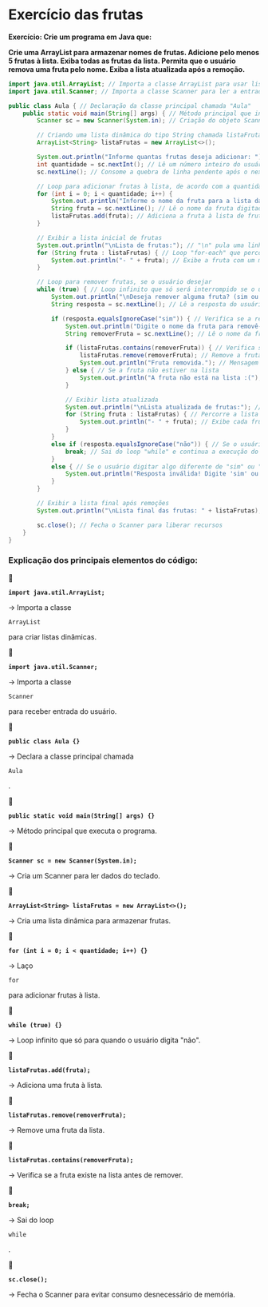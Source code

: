 # Exercício das frutas

**Exercício:
Crie um programa em Java que:**

**Crie uma ArrayList para armazenar nomes de frutas.
Adicione pelo menos 5 frutas à lista.
Exiba todas as frutas da lista.
Permita que o usuário remova uma fruta pelo nome.
Exiba a lista atualizada após a remoção.**

```java
import java.util.ArrayList; // Importa a classe ArrayList para usar listas dinâmicas
import java.util.Scanner; // Importa a classe Scanner para ler a entrada do usuário

public class Aula { // Declaração da classe principal chamada "Aula"
    public static void main(String[] args) { // Método principal que inicia a execução do programa
        Scanner sc = new Scanner(System.in); // Criação do objeto Scanner para capturar a entrada do usuário

        // Criando uma lista dinâmica do tipo String chamada listaFrutas
        ArrayList<String> listaFrutas = new ArrayList<>(); 

        System.out.println("Informe quantas frutas deseja adicionar: "); // Exibe uma mensagem no console
        int quantidade = sc.nextInt(); // Lê um número inteiro do usuário (quantidade de frutas a serem adicionadas)
        sc.nextLine(); // Consome a quebra de linha pendente após o nextInt()

        // Loop para adicionar frutas à lista, de acordo com a quantidade informada pelo usuário
        for (int i = 0; i < quantidade; i++) { 
            System.out.println("Informe o nome da fruta para a lista da feira: "); // Mensagem para o usuário
            String fruta = sc.nextLine(); // Lê o nome da fruta digitada pelo usuário
            listaFrutas.add(fruta); // Adiciona a fruta à lista de frutas
        }

        // Exibir a lista inicial de frutas
        System.out.println("\nLista de frutas:"); // "\n" pula uma linha antes da mensagem
        for (String fruta : listaFrutas) { // Loop "for-each" que percorre cada fruta na lista
            System.out.println("- " + fruta); // Exibe a fruta com um marcador "-"
        }

        // Loop para remover frutas, se o usuário desejar
        while (true) { // Loop infinito que só será interrompido se o usuário responder "não"
            System.out.println("\nDeseja remover alguma fruta? (sim ou não)"); // Pergunta ao usuário se deseja remover frutas
            String resposta = sc.nextLine(); // Lê a resposta do usuário

            if (resposta.equalsIgnoreCase("sim")) { // Verifica se a resposta do usuário é "sim" (ignora maiúsculas/minúsculas)
                System.out.println("Digite o nome da fruta para removê-la: "); // Solicita o nome da fruta a ser removida
                String removerFruta = sc.nextLine(); // Lê o nome da fruta digitada pelo usuário

                if (listaFrutas.contains(removerFruta)) { // Verifica se a fruta está na lista
                    listaFrutas.remove(removerFruta); // Remove a fruta da lista
                    System.out.println("Fruta removida."); // Mensagem confirmando a remoção
                } else { // Se a fruta não estiver na lista
                    System.out.println("A fruta não está na lista :("); // Mensagem de erro
                }

                // Exibir lista atualizada
                System.out.println("\nLista atualizada de frutas:"); // "\n" pula uma linha antes da mensagem
                for (String fruta : listaFrutas) { // Percorre a lista atualizada
                    System.out.println("- " + fruta); // Exibe cada fruta restante na lista
                }
            } 
            else if (resposta.equalsIgnoreCase("não")) { // Se o usuário responder "não", encerra o loop
                break; // Sai do loop "while" e continua a execução do código após ele
            } 
            else { // Se o usuário digitar algo diferente de "sim" ou "não"
                System.out.println("Resposta inválida! Digite 'sim' ou 'não'."); // Mensagem de erro
            }
        }

        // Exibir a lista final após remoções
        System.out.println("\nLista final das frutas: " + listaFrutas); // Exibe a lista completa no formato [fruta1, fruta2, ...]

        sc.close(); // Fecha o Scanner para liberar recursos
    }
}

```

### **Explicação dos principais elementos do código:**

📌

**`import java.util.ArrayList;`**

→ Importa a classe

```
ArrayList
```

para criar listas dinâmicas.

📌

**`import java.util.Scanner;`**

→ Importa a classe

```
Scanner
```

para receber entrada do usuário.

📌

**`public class Aula {}`**

→ Declara a classe principal chamada

```
Aula
```

.

📌

**`public static void main(String[] args) {}`**

→ Método principal que executa o programa.

📌

**`Scanner sc = new Scanner(System.in);`**

→ Cria um Scanner para ler dados do teclado.

📌

**`ArrayList<String> listaFrutas = new ArrayList<>();`**

→ Cria uma lista dinâmica para armazenar frutas.

📌

**`for (int i = 0; i < quantidade; i++) {}`**

→ Laço

```
for
```

para adicionar frutas à lista.

📌

**`while (true) {}`**

→ Loop infinito que só para quando o usuário digita "não".

📌

**`listaFrutas.add(fruta);`**

→ Adiciona uma fruta à lista.

📌

**`listaFrutas.remove(removerFruta);`**

→ Remove uma fruta da lista.

📌

**`listaFrutas.contains(removerFruta);`**

→ Verifica se a fruta existe na lista antes de remover.

📌

**`break;`**

→ Sai do loop

```
while
```

.

📌

**`sc.close();`**

→ Fecha o Scanner para evitar consumo desnecessário de memória.